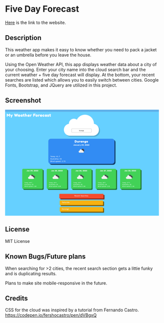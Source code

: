 # Five Day Forecast

[Here](https://rucatues.github.io/Five-Day-Forecast-/) is the link to the website. 

## Description

This weather app makes it easy to know whether you need to pack a jacket or an umbrella before you leave the house. 

Using the Open Weather API, this app displays weather data about a city of your choosing. Enter your city name into the cloud search bar and the current weather + five day forecast will display. At the bottom, your recent searches are listed which allows you to easily switch between cities. Google Fonts, Bootstrap, and JQuery are utilized in this project. 

## Screenshot

![Screenshot of page](./assets/images/ScreencaptureWeather.png)

## License 
MIT License

## Known Bugs/Future plans

When searching for >2 cities, the recent search section gets a littie funky and is duplicating results. 

Plans to make site mobile-responsive in the future. 

## Credits
CSS for the cloud was inspired by a tutorial from Fernando Castro. https://codepen.io/fershocastro/pen/dVBgxQ